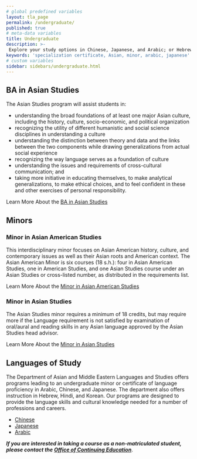 ```yaml
---
# global predefined variables
layout: tla_page
permalink: /undergraduate/
published: true
# meta-data variables
title: Undergraduate
description: >-
 Explore your study options in Chinese, Japanese, and Arabic; or Hebrew, Hindiand Korean, at Temple University’s College of Liberal Arts.
keywords: 'specialization certificate, Asian, minor, arabic, japanese'
# custom variables
sidebar: sidebars/undergraduate.html  
---
```

## BA in Asian Studies

The Asian Studies program will assist students in:<br>
- understanding the broad foundations of at least one major Asian culture, including the history, culture, socio-economic, and political organization<br>
- recognizing the utility of different humanistic and social science disciplines in understanding a culture<br>
- understanding the distinction between theory and data and the links between the two components while drawing generalizations from actual social experience<br>
- recognizing the way language serves as a foundation of culture<br>
- understanding the issues and requirements of cross-cultural communication; and<br>
- taking more initiative in educating themselves, to make analytical generalizations, to make ethical choices, and to feel confident in these and other exercises of personal responsibility.<br>

Learn More About the [BA in Asian Studies](http://bulletin.temple.edu/undergraduate/liberal-arts/asian-studies/ba-asian-studies/)

## Minors

### Minor in Asian American Studies
This interdisciplinary minor focuses on Asian American history, culture, and contemporary issues as well as their Asian roots and American context. The Asian American Minor is six courses (18 s.h.): four in Asian American Studies, one in American Studies, and one Asian Studies course under an Asian Studies or cross-listed number, as distributed in the requirements list.

Learn More About the [Minor in Asian American Studies](https://bulletin.temple.edu/undergraduate/liberal-arts/asian-studies/asian-american-studies-minor/)

### Minor in Asian Studies
The Asian Studies minor requires a minimum of 18 credits, but may require more if the Language requirement is not satisfied by examination of oral/aural and reading skills in any Asian language approved by the Asian Studies head advisor.

Learn More About the [Minor in Asian Studies](https://bulletin.temple.edu/undergraduate/liberal-arts/asian-studies/asian-studies-minor/)

## Languages of Study
The Department of Asian and Middle Eastern Languages and Studies offers programs leading to an undergraduate minor or certificate of language proficiency in Arabic, Chinese, and Japanese. The department also offers instruction in Hebrew, Hindi, and Korean. Our programs are designed to provide the language skills and cultural knowledge needed for a number of professions and careers.
- [Chinese](http://www.cla.temple.edu/chinese/)
- [Japanese](http://www.cla.temple.edu/japanese/)
- [Arabic](http://www.cla.temple.edu/arabic/)

**_If you are interested in taking a course as a non-matriculated student, please contact the [Office of Continuing Education](http://www.temple.edu/academics/continuing-education)_**.

